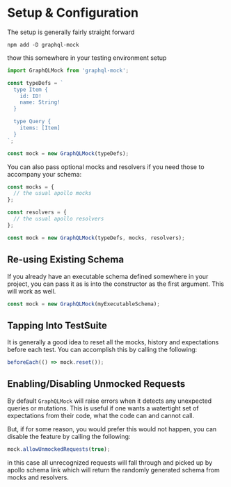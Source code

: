 # Setup & Configuration

The setup is generally fairly straight forward

```
npm add -D graphql-mock
```

thow this somewhere in your testing environment setup

```js
import GraphQLMock from 'graphql-mock';

const typeDefs = `
  type Item {
    id: ID!
    name: String!
  }

  type Query {
    items: [Item]
  }
`;

const mock = new GraphQLMock(typeDefs);
```

You can also pass optional mocks and resolvers if you need those to accompany your schema:

```js
const mocks = {
  // the usual apollo mocks
};

const resolvers = {
  // the usual apollo resolvers
};

const mock = new GraphQLMock(typeDefs, mocks, resolvers);
```

## Re-using Existing Schema

If you already have an executable schema defined somewhere in your project, 
you can pass it as is into the constructor as the first argument. This will
work as well.

```js
const mock = new GraphQLMock(myExecutableSchema);
```

## Tapping Into TestSuite

It is generally a good idea to reset all the mocks, history and expectations
before each test. You can accomplish this by calling the following:

```js
beforeEach(() => mock.reset());
```

## Enabling/Disabling Unmocked Requests

By default `GraphQLMock` will raise errors when it detects any unexpected
queries or mutations. This is useful if one wants a watertight set of expectations
from their code, what the code can and cannot call.

But, if for some reason, you would prefer this would not happen, you can disable
the feature by calling the following:

```js
mock.allowUnmockedRequests(true);
```

in this case all unrecognized requests will fall through and picked up by
apollo schema link which will return the randomly generated schema from mocks and resolvers.
